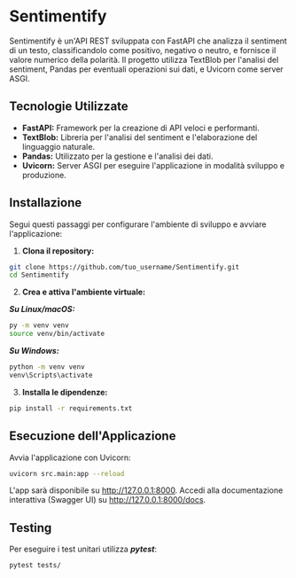 # Sentimentify

Sentimentify è un'API REST sviluppata con FastAPI che analizza il sentiment di un testo, classificandolo come positivo, negativo o neutro, e fornisce il valore numerico della polarità. Il progetto utilizza TextBlob per l'analisi del sentiment, Pandas per eventuali operazioni sui dati, e Uvicorn come server ASGI.

## Tecnologie Utilizzate

- **FastAPI:** Framework per la creazione di API veloci e performanti.
- **TextBlob:** Libreria per l'analisi del sentiment e l'elaborazione del linguaggio naturale.
- **Pandas:** Utilizzato per la gestione e l'analisi dei dati.
- **Uvicorn:** Server ASGI per eseguire l'applicazione in modalità sviluppo e produzione.

## Installazione

Segui questi passaggi per configurare l'ambiente di sviluppo e avviare l'applicazione:

1. **Clona il repository:**
```bash
git clone https://github.com/tuo_username/Sentimentify.git
cd Sentimentify
```

2. **Crea e attiva l'ambiente virtuale:**

***Su Linux/macOS:***
```bash
py -m venv venv
source venv/bin/activate
```

***Su Windows:***
```bash
python -m venv venv
venv\Scripts\activate
```

3. **Installa le dipendenze:**
```bash
pip install -r requirements.txt
```

## Esecuzione dell'Applicazione

Avvia l'applicazione con Uvicorn:

```bash
uvicorn src.main:app --reload
```

L'app sarà disponibile su http://127.0.0.1:8000.
Accedi alla documentazione interattiva (Swagger UI) su http://127.0.0.1:8000/docs.

## Testing

Per eseguire i test unitari utilizza ***pytest***:

```bash
pytest tests/
```